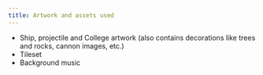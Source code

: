 ```yaml
---
title: Artwork and assets used
---
```

* Ship, projectile and College artwork (also contains decorations like trees and rocks, cannon images, etc.)
* Tileset
* Background music

